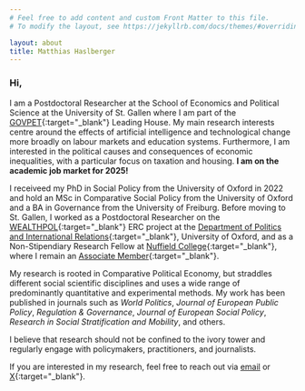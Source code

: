 ```yaml
---
# Feel free to add content and custom Front Matter to this file.
# To modify the layout, see https://jekyllrb.com/docs/themes/#overriding-theme-defaults

layout: about
title: Matthias Haslberger
---
```


### Hi,

I am a Postdoctoral Researcher at the School of Economics and Political Science at the University of St. Gallen where I am part of the [GOVPET](https://ibb.unisg.ch/en/research-labs/govpet-leading-house/research-program/){:target="_blank"} Leading House. My main research interests centre around the effects of artificial intelligence and technological change more broadly on labour markets and education systems. Furthermore, I am interested in the political causes and consequences of economic inequalities, with a particular focus on taxation and housing. **I am on the academic job market for 2025!**

I receiveed my PhD in Social Policy from the University of Oxford in 2022 and hold an MSc in Comparative Social Policy from the University of Oxford and a BA in Governance from the University of Freiburg. Before moving to St. Gallen, I worked as a Postdoctoral Researcher on the [WEALTHPOL](https://wealthpol.web.ox.ac.uk/about-project){:target="_blank"} ERC project at the [Department of Politics and International Relations](https://www.politics.ox.ac.uk/){:target="_blank"}, University of Oxford, and as a Non-Stipendiary Research Fellow at [Nuffield College](https://www.nuffield.ox.ac.uk/the-college/about-the-college/){:target="_blank"}, where I remain an [Associate Member](https://www.nuffield.ox.ac.uk/people/sites/associate-members/){:target="_blank"}.

My research is rooted in Comparative Political Economy, but straddles different social scientific disciplines and uses a wide range of predominantly quantitative and experimental methods. My work has been published in journals such as *World Politics*, *Journal of European Public Policy*, *Regulation & Governance*, *Journal of European Social Policy*, *Research in Social Stratification and Mobility*, and others. 

I believe that research should not be confined to the ivory tower and regularly engage with policymakers, practitioners, and journalists. 

If you are interested in my research, feel free to reach out via [email](mailto:matthias.haslberger@unisg.ch) or [X](https://twitter.com/matt_haslberger){:target="_blank"}. 
